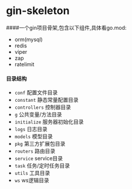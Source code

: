 # gin-skeleton
####一个gin项目骨架,包含以下组件,具体看go.mod:

- orm(mysql)
- redis 
- viper
- zap
- ratelimit


#### 目录结构

- `conf` 配置文件目录
- `constant` 静态常量配置目录
- `controllers` 控制器目录
- `g` 公共变量/方法目录
- `initialize` 服务器初始化目录
- `logs` 日志目录
- `models` 模型目录
- `pkg` 第三方扩展包目录
- `routers` 路由目录
- `service` service目录
- `task` 任务/定时任务目录
- `utils` 工具目录
- `ws` ws逻辑目录